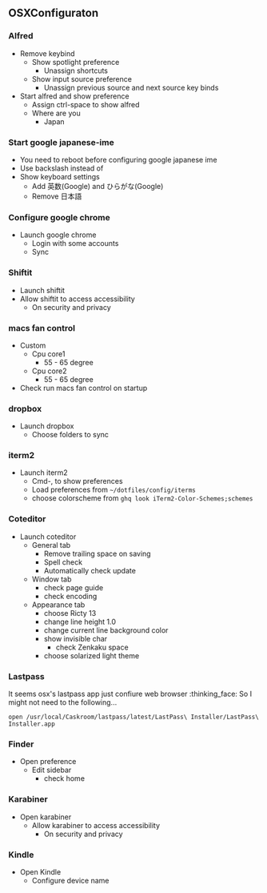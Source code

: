
## OSXConfiguraton

### Alfred
- Remove keybind
  - Show spotlight preference
    - Unassign shortcuts
  - Show input source preference
    - Unassign previous source and next source key binds
- Start alfred and show preference
  - Assign ctrl-space to show alfred
  - Where are you
    - Japan

### Start google japanese-ime
- You need to reboot before configuring google japanese ime
- Use backslash instead of
- Show keyboard settings
  - Add 英数(Google) and ひらがな(Google)
  - Remove 日本語

### Configure google chrome
- Launch google chrome
  - Login with some accounts
  - Sync

### Shiftit
- Launch shiftit
- Allow shiftit to access accessibility
  - On security and privacy

### macs fan control
- Custom
  - Cpu core1
    - 55 - 65 degree
  - Cpu core2
    - 55 - 65 degree
- Check run macs fan control on startup

### dropbox
- Launch dropbox
  - Choose folders to sync

### iterm2
- Launch iterm2
  - Cmd-, to show preferences
  - Load preferences from `~/dotfiles/config/iterms`
  - choose colorscheme from `ghq look iTerm2-Color-Schemes;schemes`

### Coteditor
- Launch coteditor
  - General tab
    - Remove trailing space on saving
    - Spell check
    - Automatically check update
  - Window tab
    - check page guide
    - check encoding
  - Appearance tab
    - choose Ricty 13
    - change line height 1.0
    - change current line background color
    - show invisible char
      - check Zenkaku space
    - choose solarized light theme

### Lastpass
It seems osx's lastpass app just confiure web browser :thinking_face:
So I might not need to the following...

```
open /usr/local/Caskroom/lastpass/latest/LastPass\ Installer/LastPass\ Installer.app
```

### Finder
- Open preference
  - Edit sidebar
    - check home

### Karabiner
- Open karabiner
  - Allow karabiner to access accessibility
    - On security and privacy

### Kindle
- Open Kindle
  - Configure device name
